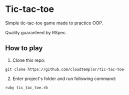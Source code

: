 # Tic-tac-toe
Simple tic-tac-toe game made to practice OOP.

Quality guaranteed by RSpec.

## How to play

1. Clone this repo:

`git clone https://github.com/cloudtemplar/tic-tac-toe`

2. Enter project's folder and run following command:

`ruby tic_tac_toe.rb`
